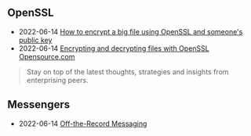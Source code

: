 
## OpenSSL

- 2022-06-14 [How to encrypt a big file using OpenSSL and someone's public key](https://www.czeskis.com/random/openssl-encrypt-file.html)
- 2022-06-14 [Encrypting and decrypting files with OpenSSL Opensource.com](https://opensource.com/article/21/4/encryption-decryption-openssl)
> Stay on top of the latest thoughts, strategies and insights from enterprising peers.

## Messengers
- 2022-06-14 [Off-the-Record Messaging](https://otr.cypherpunks.ca/)

